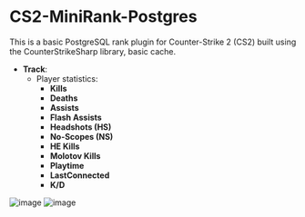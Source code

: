 # CS2-MiniRank-Postgres
This is a basic PostgreSQL rank plugin for Counter-Strike 2 (CS2) built using the CounterStrikeSharp library, basic cache.

- **Track**: 
  - Player statistics:
    - **Kills**
    - **Deaths**
    - **Assists**
    - **Flash Assists**
    - **Headshots (HS)**
    - **No-Scopes (NS)**
    - **HE Kills**
    - **Molotov Kills**
    - **Playtime**
    - **LastConnected**
    - **K/D**
   
![image](https://github.com/user-attachments/assets/c93c31df-c5ef-482a-9dea-8d879c9e93c8)
![image](https://github.com/user-attachments/assets/48d98a51-39b5-4125-a61a-a8c7b4377934)
